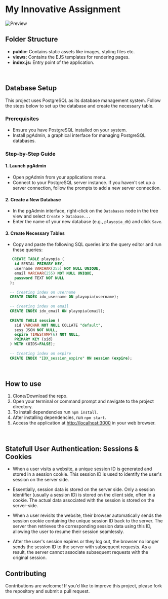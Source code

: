 # My Innovative Assignment

![Preview](preview.png)

## Folder Structure

- **public:** Contains static assets like images, styling files etc.
- **views:** Contains the EJS templates for rendering pages.
- **index.js:** Entry point of the application.

<br/>

## Database Setup

This project uses PostgreSQL as its database management system. Follow the steps below to set up the database and create the necessary table.

### Prerequisites

- Ensure you have PostgreSQL installed on your system.
- Install pgAdmin, a graphical interface for managing PostgreSQL databases.

### Step-by-Step Guide

#### 1. Launch pgAdmin

- Open pgAdmin from your applications menu.
- Connect to your PostgreSQL server instance. If you haven't set up a server connection, follow the prompts to add a new server connection.

#### 2. Create a New Database

- In the pgAdmin interface, right-click on the `Databases` node in the tree view and select `Create` > `Database...`
- Enter the name of your new database (e.g., `playopia_db`) and click `Save`.

#### 3. Create Necessary Tables

- Copy and paste the following SQL queries into the query editor and run these queries:

```sql
   CREATE TABLE playopia (
    id SERIAL PRIMARY KEY,
    username VARCHAR(255) NOT NULL UNIQUE,
    email VARCHAR(255) NOT NULL UNIQUE,
    password TEXT NOT NULL
  );
  
  -- Creating index on username
  CREATE INDEX idx_username ON playopia(username);
  
  -- Creating index on email
  CREATE INDEX idx_email ON playopia(email);
  
  CREATE TABLE session (
    sid VARCHAR NOT NULL COLLATE "default",
    sess JSON NOT NULL,
    expire TIMESTAMP(6) NOT NULL,
    PRIMARY KEY (sid)
  ) WITH (OIDS=FALSE);
  
  -- Creating index on expire
  CREATE INDEX "IDX_session_expire" ON session (expire);
```

<br/>

## How to use

1. Clone/Download the repo.
2. Open your terminal or command prompt and navigate to the project directory.
3. To install dependencies run `npm install`.
4. After installing dependencies, run `npm start`.
5. Access the application at [http://localhost:3000](http://localhost:3000) in your web browser.

<br/>

## Statefull User Authentication: Sessions & Cookies

- When a user visits a website, a unique session ID is generated and stored in a session cookie. This session ID is used to identify the user's session on the server side.

- Essentially, session data is stored on the server side. Only a session identifier (usually a session ID) is stored on the client side, often in a cookie. The actual data associated with the session is stored on the server-side.
	
- When a user revisits the website, their browser automatically sends the session cookie containing the unique session ID back to the server. The server then retrieves the corresponding session data using this ID, allowing the user to resume their session seamlessly.
	
- After the user's session expires or they log out, the browser no longer sends the session ID to the server with subsequent requests. As a result, the server cannot associate subsequent requests with the original session.


## Contributing
Contributions are welcome! If you'd like to improve this project, please fork the repository and submit a pull request.
